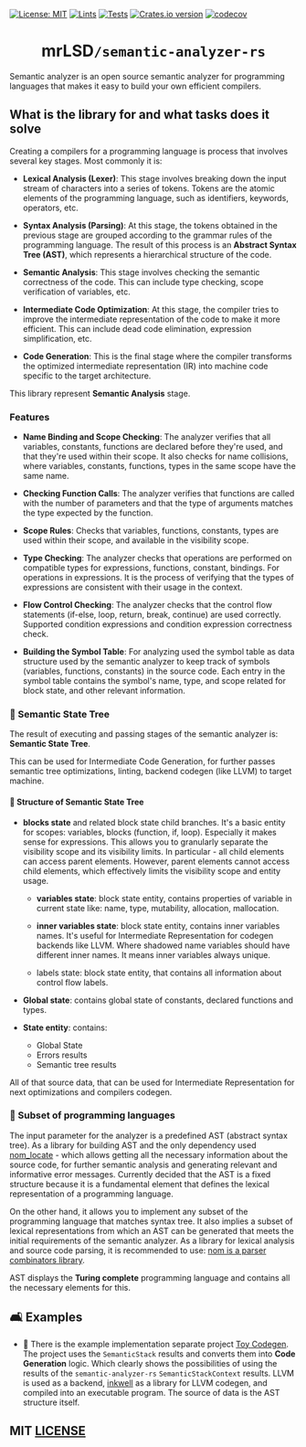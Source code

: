 [![License: MIT](https://img.shields.io/badge/License-MIT-yellow.svg)](https://opensource.org/licenses/MIT)
[![Lints](https://github.com/mrLSD/z-rose/actions/workflows/lints.yml/badge.svg)](https://github.com/mrLSD/z-rose/actions/workflows/lints.yml)
[![Tests](https://github.com/mrLSD/z-rose/actions/workflows/tests.yml/badge.svg)](https://github.com/mrLSD/z-rose/actions/workflows/tests.yml)
[![Crates.io version](https://img.shields.io/crates/v/semantic-analyzer.svg?style=flat-square)](https://crates.io/crates/semantic-analyzer)
[![codecov](https://codecov.io/gh/mrLSD/semantic-analyzer-rs/graph/badge.svg?token=ZQ8FCYSSZX)](https://codecov.io/gh/mrLSD/semantic-analyzer-rs)

<div style="text-align: center;">
    <h1>mrLSD<code>/semantic-analyzer-rs</code></h1>
</div>

Semantic analyzer is an open source semantic analyzer for programming languages 
that makes it easy to build your own efficient compilers.

## What is the library for and what tasks does it solve

Creating a compilers for a programming language is process that involves several key 
stages. Most commonly it is:

- **Lexical Analysis (Lexer)**: This stage involves breaking down the input stream 
of characters into a series of tokens. Tokens are the atomic elements of the programming language, such as identifiers, keywords, operators, etc.

- **Syntax Analysis (Parsing)**: At this stage, the tokens obtained in the previous 
stage are grouped according to the grammar rules of the programming language. The result 
of this process is an **Abstract Syntax Tree (AST)**, which represents a hierarchical structure of the code.

- **Semantic Analysis**: This stage involves checking the semantic correctness of the code. This can include 
type checking, scope verification of variables, etc.

- **Intermediate Code Optimization**: At this stage, the compiler tries to improve the intermediate representation of the code to make it more efficient. 
This can include dead code elimination, expression simplification, etc.

- **Code Generation**: This is the final stage where the compiler transforms the optimized intermediate representation (IR) into 
machine code specific to the target architecture.

This library represent **Semantic Analysis** stage.

### Features

- **Name Binding and Scope Checking**: The analyzer verifies that all variables, constants, functions are declared before they're used, 
and that they're used within their scope. It also checks for name collisions, where variables, constants, functions, types in the same scope have the same name.

- **Checking Function Calls**: The analyzer verifies that functions are called with the number of parameters and that the type of 
arguments matches the type expected by the function.

- **Scope Rules**: Checks that variables, functions, constants, types are used within their scope, and available in the visibility scope.

- **Type Checking**: The analyzer checks that operations are performed on compatible types for expressions, functions, constant, bindings.
For operations in expressions. It is the process of verifying that the types of expressions are consistent with their usage in the context.

- **Flow Control Checking**: The analyzer checks that the control flow statements (if-else, loop, return, break, continue) are used correctly. 
Supported condition expressions and condition expression correctness check.

- **Building the Symbol Table**: For analyzing used the symbol table as data structure used by the semantic analyzer to keep track of 
symbols (variables, functions, constants) in the source code. Each entry in the symbol table contains the symbol's name, type, and scope related for block state, and other relevant information.

### 🌳 Semantic State Tree

The result of executing and passing stages of the semantic analyzer is: **Semantic State Tree**.

This can be used for Intermediate Code Generation, for further passes
semantic tree optimizations, linting, backend codegen (like LLVM) to target machine.

#### 🌲 Structure of Semantic State Tree 

- **blocks state** and related block state child branches. It's a basic
entity for scopes: variables, blocks (function, if, loop). 
Especially it makes sense for expressions. This allows you to granularly separate the visibility scope 
and its visibility limits. In particular - all child elements can access parent elements.
However, parent elements cannot access child elements, which effectively limits the visibility scope and entity usage.

  - **variables state**: block state entity, contains properties of variable in current
  state like: name, type, mutability, allocation, mallocation.

  - **inner variables state**: block state entity, contains inner variables names.
  It's useful for Intermediate Representation for codegen backends like LLVM.
  Where shadowed name variables should have different inner names. It means inner variables
  always unique.

  - labels state: block state entity, that contains all information about control flow labels.

- **Global state**: contains global state of constants, declared functions and types.

- **State entity**: contains: 
  - Global State 
  - Errors results
  - Semantic tree results

All of that source data, that can be used for Intermediate Representation for next optimizations and compilers codegen.

### 🧺 Subset of programming languages

The input parameter for the analyzer is a predefined
AST (abstract syntax tree). As a library for building AST and the only dependency
used [nom_locate](https://github.com/fflorent/nom_locate) - which allows getting
all the necessary information about the source code, for further semantic analysis
and generating relevant and informative error messages. Currently
decided that the AST is a fixed structure because it is a fundamental
element that defines the lexical representation of a programming language.

On the other hand, it allows you to implement any subset of the programming language that matches
syntax tree. It also implies a subset of lexical representations from which an AST can be generated 
that meets the initial requirements of the semantic analyzer. As a library for lexical 
analysis and source code parsing, it is recommended to use: [nom is a parser combinators library](https://github.com/rust-bakery/nom).

AST displays the **Turing complete** programming language and contains all the necessary elements for this.

## 🛋️ Examples

- 🔎 There is the example implementation separate project [Toy Codegen](https://github.com/mrLSD/toy-codegen).
The project uses the `SemanticStack` results and converts them into **Code Generation** logic. Which clearly shows the 
possibilities of using the results of the `semantic-analyzer-rs` `SemanticStackContext` results. LLVM is used as a 
backend, [inkwell](https://github.com/TheDan64/inkwell) as a library for LLVM codegen, and compiled into an executable 
program. The source of data is the AST structure itself.

## MIT [LICENSE](LICENSE)
